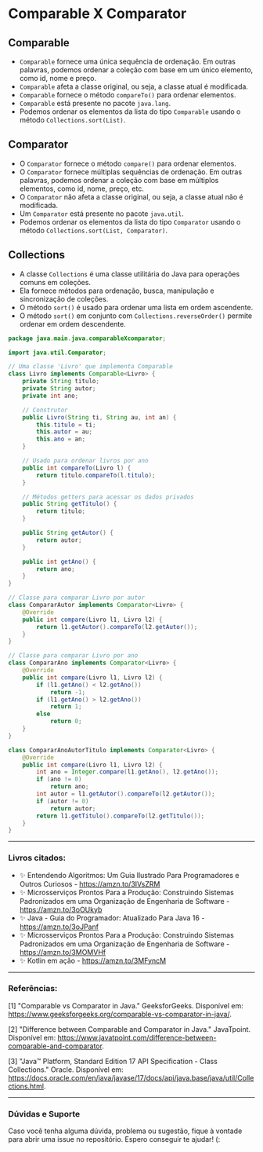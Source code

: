 # Comparable X Comparator

## Comparable

- `Comparable` fornece uma única sequência de ordenação. Em outras palavras, podemos ordenar a coleção com base em um único elemento, como id, nome e preço.
- `Comparable` afeta a classe original, ou seja, a classe atual é modificada.
- `Comparable` fornece o método `compareTo()` para ordenar elementos.
- `Comparable` está presente no pacote `java.lang`.
- Podemos ordenar os elementos da lista do tipo `Comparable` usando o método `Collections.sort(List)`.

## Comparator

- O `Comparator` fornece o método `compare()` para ordenar elementos.
- O `Comparator` fornece múltiplas sequências de ordenação. Em outras palavras, podemos ordenar a coleção com base em múltiplos elementos, como id, nome, preço, etc.
- O `Comparator` não afeta a classe original, ou seja, a classe atual não é modificada.
- Um `Comparator` está presente no pacote `java.util`.
- Podemos ordenar os elementos da lista do tipo `Comparator` usando o método `Collections.sort(List, Comparator)`.

## Collections

- A classe `Collections` é uma classe utilitária do Java para operações comuns em coleções.
- Ela fornece métodos para ordenação, busca, manipulação e sincronização de coleções.
- O método `sort()` é usado para ordenar uma lista em ordem ascendente.
- O método `sort()` em conjunto com `Collections.reverseOrder()` permite ordenar em ordem descendente.

```java
package java.main.java.comparableXcomparator;

import java.util.Comparator;

// Uma classe 'Livro' que implementa Comparable
class Livro implements Comparable<Livro> {
    private String titulo;
    private String autor;
    private int ano;

    // Construtor
    public Livro(String ti, String au, int an) {
        this.titulo = ti;
        this.autor = au;
        this.ano = an;
    }

    // Usado para ordenar livros por ano
    public int compareTo(Livro l) {
        return titulo.compareTo(l.titulo);
    }

    // Métodos getters para acessar os dados privados
    public String getTitulo() {
        return titulo;
    }

    public String getAutor() {
        return autor;
    }

    public int getAno() {
        return ano;
    }
}

// Classe para comparar Livro por autor
class CompararAutor implements Comparator<Livro> {
    @Override
    public int compare(Livro l1, Livro l2) {
        return l1.getAutor().compareTo(l2.getAutor());
    }
}

// Classe para comparar Livro por ano
class CompararAno implements Comparator<Livro> {
    @Override
    public int compare(Livro l1, Livro l2) {
        if (l1.getAno() < l2.getAno())
            return -1;
        if (l1.getAno() > l2.getAno())
            return 1;
        else
            return 0;
    }
}

class CompararAnoAutorTitulo implements Comparator<Livro> {
    @Override
    public int compare(Livro l1, Livro l2) {
        int ano = Integer.compare(l1.getAno(), l2.getAno());
        if (ano != 0)
            return ano;
        int autor = l1.getAutor().compareTo(l2.getAutor());
        if (autor != 0)
            return autor;
        return l1.getTitulo().compareTo(l2.getTitulo());
    }
}
```
---

### Livros citados:

- ✨ Entendendo Algoritmos: Um Guia Ilustrado Para Programadores e Outros Curiosos - https://amzn.to/3IVsZRM
- ✨ Microsserviços Prontos Para a Produção: Construindo Sistemas Padronizados em uma Organização de Engenharia de Software - https://amzn.to/3oOUkyb
- ✨ Java - Guia do Programador: Atualizado Para Java 16 - https://amzn.to/3oJPanf
- ✨ Microsserviços Prontos Para a Produção: Construindo Sistemas Padronizados em uma Organização de Engenharia de Software - https://amzn.to/3MOMVHf
- ✨ Kotlin em ação - https://amzn.to/3MFyncM

---

### Referências:

[1] "Comparable vs Comparator in Java." GeeksforGeeks. Disponível em: https://www.geeksforgeeks.org/comparable-vs-comparator-in-java/.

[2] "Difference between Comparable and Comparator in Java." JavaTpoint. Disponível em: https://www.javatpoint.com/difference-between-comparable-and-comparator.

[3] "Java™ Platform, Standard Edition 17 API Specification - Class Collections." Oracle. Disponível em: https://docs.oracle.com/en/java/javase/17/docs/api/java.base/java/util/Collections.html.

---

### Dúvidas e Suporte

Caso você tenha alguma dúvida, problema ou sugestão, fique à vontade para abrir uma issue no repositório. Espero conseguir te ajudar! (:
